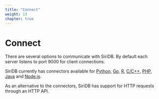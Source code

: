 ```yaml
---
title: "Connect"
weight: 13
chapter: true
---
```


# Connect

There are several options to communicate with SiriDB. By default each server listens to port 9000 for client connections.

SiriDB currently has connectors available for [Python](./python), [Go](./go), [R](./r), [C/C++](./libsuv), [PHP](./php), [Java](./java) and [Node.js](./nodejs).

As an alternative to the connectors, SiriDB has support for HTTP requests through an HTTP API.

